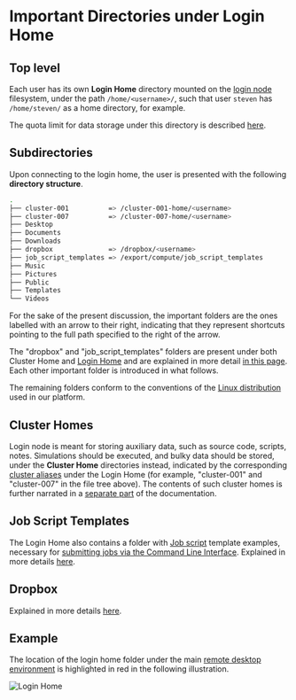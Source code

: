 # Important Directories under Login Home 

## Top level

Each user has its own **Login Home** directory mounted on the [login node](overview.md) filesystem, under the path `/home/<username>/`, such that user `steven` has `/home/steven/` as a home directory, for example. 

The quota limit for data storage under this directory is described [here](../../data-on-disk/quotas.md).

## Subdirectories
 
Upon connecting to the login home, the user is presented with the following **directory structure**.

 
```bash
.
├── cluster-001          => /cluster-001-home/<username>
├── cluster-007          => /cluster-007-home/<username>
├── Desktop
├── Documents
├── Downloads
├── dropbox              => /dropbox/<username>
├── job_script_templates => /export/compute/job_script_templates
├── Music
├── Pictures
├── Public
├── Templates
└── Videos
```

For the sake of the present discussion, the important folders are the ones labelled with an arrow to their right, indicating that they represent shortcuts pointing to the full path specified to the right of the arrow.

The "dropbox" and "job_script_templates" folders are present under both Cluster Home and [Login Home](../login/directories.md) and are explained in more detail [in this page](../../data-on-disk/directories.md). Each other important folder is introduced in what follows. 

The remaining folders conform to the conventions of the [Linux distribution](../../remote-connection/remote-desktop.md#linux-environment) used in our platform.

## Cluster Homes

Login node is meant for storing auxiliary data, such as source code, scripts, notes. Simulations should be executed, and bulky data should be stored, under the **Cluster Home** directories instead, indicated by the corresponding [cluster aliases](../clusters/overview.md#cluster-aliases) under the Login Home (for example, "cluster-001" and "cluster-007" in the file tree above). The contents of such cluster homes is further narrated in a [separate part](../clusters/directories.md) of the documentation.

## Job Script Templates

The Login Home also contains a folder with [Job script](../../jobs-cli/batch-scripts/overview.md) template examples, necessary for [submitting jobs via the Command Line Interface](../../jobs-cli/overview.md). Explained in more details [here](../../data-on-disk/directories.md#job-script-templates).

## Dropbox

Explained in more details [here](../../data-on-disk/directories.md#dropbox). 

## Example

The location of the login home folder under the main [remote desktop environment](../../remote-connection/remote-desktop.md) is highlighted in red in the following illustration. 

![Login Home](/images/login-home.png "Login Home")
